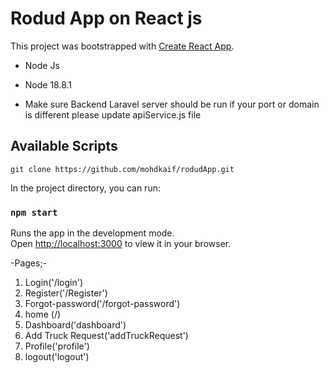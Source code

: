 #  Rodud App on React js

This project was bootstrapped with [Create React App](https://github.com/facebook/create-react-app).
- Node Js

- Node 18.8.1
- Make sure Backend Laravel server should be run if your port or domain is different please update apiService.js file 

## Available Scripts

```
git clone https://github.com/mohdkaif/rodudApp.git
```
In the project directory, you can run:
### `npm start`

Runs the app in the development mode.\
Open [http://localhost:3000](http://localhost:3000) to view it in your browser.

-Pages;-

1. Login('/login')
2. Register('/Register')
3. Forgot-password('/forgot-password')
4. home (/)
5. Dashboard('dashboard')
6. Add Truck Request('addTruckRequest')
7. Profile('profile')
8. logout('logout')



